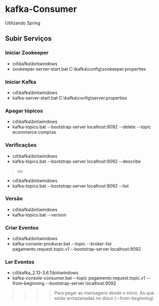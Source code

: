 # kafka-Consumer
Utilizando Spring

## Subir Serviços

### Iniciar Zookeeper
+ cd\kafka\bin\windows
+ zookeeper-server-start.bat C:\kafka\config\zookeeper.properties

### Iniciar Kafka
+ cd\kafka\bin\windows
+ kafka-server-start.bat C:\kafka\config\server.properties

### Apagar tópicos
+ cd\kafka\bin\windows
+ kafka-topics.bat --bootstrap-server localhost:9092 --delete --topic ecommerce.compras

### Verificações
+ cd\kafka\bin\windows
+ kafka-topics.bat --bootstrap-server localhost:9092 --describe
> ou 
+ cd\kafka\bin\windows
+ kafka-topics.bat --bootstrap-server localhost:9092 --list

### Versão
+ cd\kafka\bin\windows
+ kafka-topics.bat --version

### Criar Eventos
+ cd\kafka\bin\windows<br>
+ kafka-console-producer.bat --topic --broker-list  pagamento.request.topic.v1 --bootstrap-server localhost:9092

### Ler Eventos
+ cd\kafka_2.13-3.6.1\bin\windows
+ kafka-console-consumer.bat --topic pagamento.request.topic.v1 --from-beginning --bootstrap-server localhost:9092
> > > > Para pegar as mensagens desde o início. As que estão armazenadas no disco (--from-beginning)